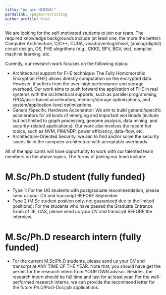 ```yaml
---
title: "We are HIRING!"
permalink: /pages/recruiting
author_profile: true
---
```


We are looking for the self-motivated students to join our team. The required knowledge backgrounds include (at least one, the more the better): Computer Architecture, C/C++, CUDA, vivado/verilog/chisel, (analog/digital) circuit design, OS, FHE alogrithms (e.g., CKKS, BFV, BGV, etc), compiler, machine learning, etc. 

Curently, our research work focuses on the following topics:

+ Architectural support for FHE technique: The Fully Homomorphic Encryption (FHE) allows directly computation on the encrypted data. However, it suffers from the over-high performance and storage overhead. Our work aims to push forward the application of FHE in real systems with the architectural supports, such as parallel programming, FPGA/asic-based accelerators, memory/storage optimizations, and system/application-level optimizations.
+ General/Specific Hardware Accelerator: We aim to build general/specific accelerators for all kinds of emerging and important workloads (include but not limited to graph processing, genome analysis, data mining, and security-related applications). Our work also involves the recent hot topics, such as NVM, PIM/NDP, power efficiency, data-flow, etc.
+ Architecture-Oriented Security: we aim to find and/or solve the security issues lie in the computer architecture with acceptable overheads. 

All of the applicants will have opportunity to work with our talented team members on the above topics. The forms of joining our team include:

# M.Sc/Ph.D student (fully funded)
+ Type 1: For the UG students with postgraduate recommendation, please send us your CV and transcript BEFORE September.
+ Type 2 (M.Sc student position only, not guaranteed due to the limited positions): For the students who have passed the Graduate Entrance Exam of IIE, CAS, please send us your CV and transcrpt BEFORE the interview.

# M.Sc/Ph.D research intern (fully funded)
+ For the current M.Sc/Ph.D students, please send us your CV and transcrpt at ANY TIME OF THE YEAR. Note that, you should have get the permit for the research intern from YOUR OWN advisor. Besides, the research intern should be full time and last for at least year. For the well-performed research interns, we can provide the recommend letter for the future Ph.D/Post-Doc/job applications.
